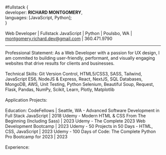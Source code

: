 #fullstack {
  <br>
    developer: <strong>RICHARD MONTGOMERY</strong>,
  <br>
    languages: [JavaScript, Python];
  <br>
}
<br>
<br>
Web Developer | Fullstack JavaScript | Python |
Poulsbo, WA | montgomery.richard.dev@gmail.com | 360.471.9790
<hr>
Professional Statement:
As a Web Developer with a passion for UX design, I am commited to building user-friendly, performant, and visually engaging websites that drive results for clients and businesses.
<br>
<br>
Technical Skills:
Git Version Control, HTML5/CSS3, SASS, Tailwind, JavaScript ES6, NodeJS & Express, React, NextJS, SQL Databases, MongoDB, AWS, Unit Testing, Python Selenium, Beautiful Soup, Request, Flask, Pandas, NumPy, Scikit, Learn, Plotly, Matplotlib
<br>
<br>
Application Projects:
<br>
<br>
Education:
CodeFellows | Seattle, WA - Advanced Software Development in Full Stack JavaScript | 2018
Udemy - Modern HTML & CSS From The Beginning (Including Sass) | 2023
Udemy - The Complete 2023 Web Development Bootcamp | 2023
Udemy - 50 Projects in 50 Days - HTML, CSS, JavaScript | 2023
Udemy - 100 Days of Code: The Complete Python Pro Bootcamp for 2023 | 2023
<br>
<br>
Experience: